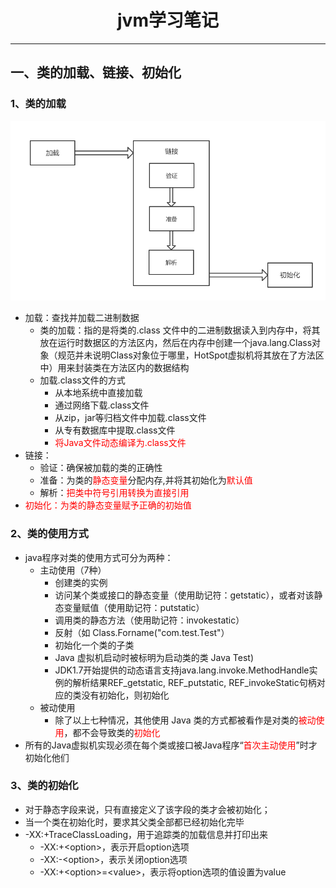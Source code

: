 # <center> jvm学习笔记 </center>
___
## 一、类的加载、链接、初始化
### 1、类的加载

![image](https://raw.githubusercontent.com/CoderHongKong/jvm-study/80e4b0c49b302e7acaf3cba26632777ae37574c6/src/main/resources/img/%E7%B1%BB%E5%8A%A0%E8%BD%BD%20.png)
- 加载：查找并加载二进制数据
	- 类的加载：指的是将类的.class 文件中的二进制数据读入到内存中，将其放在运行时数据区的方法区内，然后在内存中创建一个java.lang.Class对象（规范并未说明Class对象位于哪里，HotSpot虚拟机将其放在了方法区中）用来封装类在方法区内的数据结构
	- 加载.class文件的方式
		- 从本地系统中直接加载
		- 通过网络下载.class文件
		- 从zip，jar等归档文件中加载.class文件
		- 从专有数据库中提取.class文件
		- <font color="red">将Java文件动态编译为.class文件</font> 
- 链接：
    + 验证：确保被加载的类的正确性
    + 准备：为类的<font color="red">静态变量</font>分配内存,并将其初始化为<font color="red">默认值</font>
    + 解析：<font color="red">把类中符号引用转换为直接引用</font>
- <font color="red">初始化：为类的静态变量赋予正确的初始值</font>

### 2、类的使用方式
- java程序对类的使用方式可分为两种：
	+ 主动使用（7种）
		- 创建类的实例
		- 访问某个类或接口的静态变量（使用助记符：getstatic），或者对该静态变量赋值（使用助记符：putstatic）
		- 调用类的静态方法（使用助记符：invokestatic）
		- 反射（如 Class.Forname("com.test.Test"）
		- 初始化一个类的子类
		- Java 虚拟机启动时被标明为启动类的类 Java Test)
		- JDK1.7开始提供的动态语言支持java.lang.invoke.MethodHandle实例的解析结果REF\_getstatic, REF\_putstatic, REF\_invokeStatic句柄对应的类没有初始化，则初始化
	+ 被动使用
		- 除了以上七种情况，其他使用 Java 类的方式都被看作是对类的<font color="red">被动使用</font>，都不会导致类的<font color="red">初始化</font>
- 所有的Java虚拟机实现必须在每个类或接口被Java程序“<font color="red">首次主动使用</font>”时才初始化他们


### 3、类的初始化
- 对于静态字段来说，只有直接定义了该字段的类才会被初始化；
- 当一个类在初始化时，要求其父类全部都已经初始化完毕
- -XX:+TraceClassLoading，用于追踪类的加载信息并打印出来
	- -XX:+\<option>，表示开启option选项	
	- -XX:-\<option>，表示关闭option选项
	- -XX:+\<option>=\<value>，表示将option选项的值设置为value






















